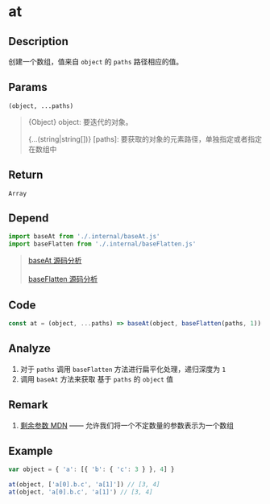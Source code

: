 # at

## Description 
创建一个数组，值来自 `object` 的 `paths` 路径相应的值。
## Params
`(object, ...paths)`
> {Object} object: 要迭代的对象。
>
> {...(string|string[])} [paths]: 要获取的对象的元素路径，单独指定或者指定在数组中
>

## Return
`Array`
## Depend
```js
import baseAt from './.internal/baseAt.js'
import baseFlatten from './.internal/baseFlatten.js'
```
> [baseAt 源码分析](../internal/baseAt.md)
> <br/>
> <br/>
> [baseFlatten 源码分析](../internal/baseFlatten.md)
>

## Code
```js
const at = (object, ...paths) => baseAt(object, baseFlatten(paths, 1))
```

## Analyze
1. 对于 `paths` 调用 `baseFlatten` 方法进行扁平化处理，递归深度为 `1`
2. 调用 `baseAt` 方法来获取 基于 `paths` 的 `object` 值
## Remark
1. [剩余参数 MDN](https://developer.mozilla.org/zh-CN/docs/Web/JavaScript/Reference/Functions/Rest_parameters) —— 允许我们将一个不定数量的参数表示为一个数组
## Example
```js
var object = { 'a': [{ 'b': { 'c': 3 } }, 4] }
 
at(object, ['a[0].b.c', 'a[1]']) // [3, 4]
at(object, 'a[0].b.c', 'a[1]') // [3, 4]
```
